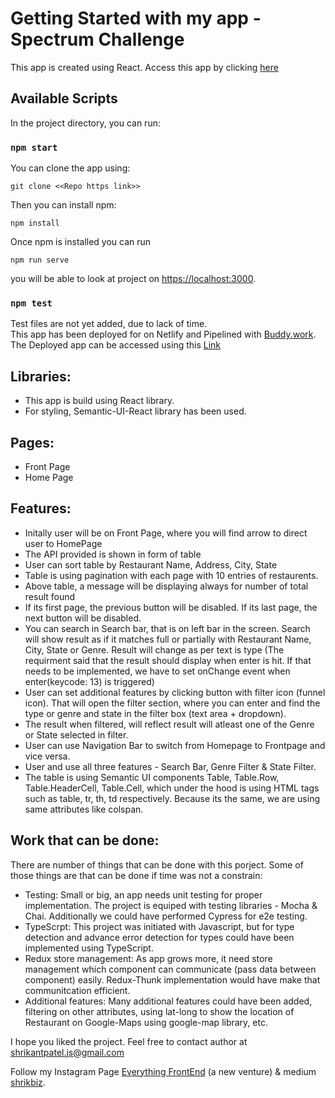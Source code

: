 # Getting Started with my app - Spectrum Challenge

This app is created using React. Access this app by clicking [here](https://wizardly-morse-eaf334.netlify.app)

## Available Scripts

In the project directory, you can run:

### `npm start`

You can clone the app using: 

```
git clone <<Repo https link>>
```

Then you can install npm: 

```
npm install
```

Once npm is installed you can run

```
npm run serve
```

you will be able to look at project on [https://localhost:3000](https://localhost:3000).

### `npm test`

Test files are not yet added, due to lack of time.\
This app has been deployed for on Netlify and Pipelined with [Buddy.work](https://buddy.works/).\
The Deployed app can be accessed using this [Link](https://wizardly-morse-eaf334.netlify.app)

## Libraries:

- This app is build using React library.
- For styling, Semantic-UI-React library has been used.

## Pages:

- Front Page
- Home Page

## Features:

- Initally user will be on Front Page, where you will find arrow to direct user to HomePage
- The API provided is shown in form of table
- User can sort table by Restaurant Name, Address, City, State
- Table is using pagination with each page with 10 entries of restaurents.
- Above table, a message will be displaying always for number of total result found
- If its first page, the previous button will be disabled. If its last page, the next button will be disabled.
- You can search in Search bar, that is on left bar in the screen. Search will show result as if it matches full or partially with Restaurant Name, City, State or Genre. Result will change as per text is type (The requirment said that the result should display when enter is hit. If that needs to be implemented, we have to set onChange event when enter(keycode: 13) is triggered)
- User can set additional features by clicking button with filter icon (funnel icon). That will open the filter section, where you can enter and find the type or genre and state in the filter box (text area + dropdown).
- The result when filtered, will reflect result will atleast one of the Genre or State selected in filter.
- User can use Navigation Bar to switch from Homepage to Frontpage and vice versa.
- User and use all three features - Search Bar, Genre Filter & State Filter.
- The table is using Semantic UI components Table, Table.Row, Table.HeaderCell, Table.Cell, which under the hood is using HTML tags such as table, tr, th, td respectively. Because its the same, we are using same attributes like colspan.

## Work that can be done:

There are number of things that can be done with this porject.
Some of those things are that can be done if time was not a constrain:

- Testing: Small or big, an app needs unit testing for proper implementation. The project is equiped with testing libraries - Mocha & Chai. Additionally we could have performed Cypress for e2e testing.
- TypeScrpt: This project was initiated with Javascript, but for type detection and advance error detection for types could have been implemented using TypeScript.
- Redux store management: As app grows more, it need store management which component can communicate (pass data between component) easily. Redux-Thunk implementation would have make that communitcation efficient.
- Additional features: Many additional features could have been added, filtering on other attributes, using lat-long to show the location of Restaurant on Google-Maps using google-map library, etc.

I hope you liked the project. Feel free to contact author at shrikantpatel.js@gmail.com

Follow my Instagram Page [Everything FrontEnd](https://www.instagram.com/shrikbiz.js/) (a new venture) & medium [shrikbiz](shrikbiz.medium.com).
